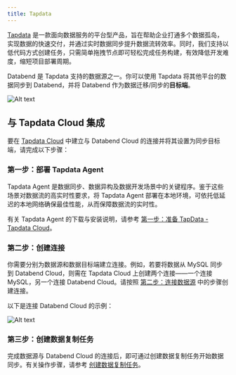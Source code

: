 ```yaml
---
title: Tapdata
---
```


[Tapdata](https://tapdata.net) 是一款面向数据服务的平台型产品，旨在帮助企业打通多个数据孤岛，实现数据的快速交付，并通过实时数据同步提升数据流转效率。同时，我们支持以低代码方式创建任务，只需简单拖拽节点即可轻松完成任务构建，有效降低开发难度，缩短项目部署周期。

Databend 是 Tapdata 支持的数据源之一。你可以使用 Tapdata 将其他平台的数据同步到 Databend，并将 Databend 作为数据迁移/同步的**目标端**。

![Alt text](@site/static/img/documents_cn/getting-started/tapdata-databend.png)

## 与 Tapdata Cloud 集成

要在 [Tapdata Cloud](https://tapdata.net/tapdata-cloud.html) 中建立与 Databend Cloud 的连接并将其设置为同步目标端，请完成以下步骤：

### 第一步：部署 Tapdata Agent

Tapdata Agent 是数据同步、数据异构及数据开发场景中的关键程序。鉴于这些场景对数据流的高实时性要求，将 Tapdata Agent 部署在本地环境，可依托低延迟的本地网络确保最佳性能，从而保障数据流的实时性。

有关 Tapdata Agent 的下载与安装说明，请参考 [第一步：准备 TapData - Tapdata Cloud](https://docs.tapdata.io/faq/agent-installation)。

### 第二步：创建连接

你需要分别为数据源和数据目标端建立连接。例如，若要将数据从 MySQL 同步到 Databend Cloud，则需在 Tapdata Cloud 上创建两个连接——一个连接 MySQL，另一个连接 Databend Cloud。请按照 [第二步：连接数据源](https://docs.tapdata.io/connectors/) 中的步骤创建连接。

以下是连接 Databend Cloud 的示例：

![Alt text](@site/static/img/documents_cn/getting-started/tapdata-connect.png)

### 第三步：创建数据复制任务

完成数据源与 Databend Cloud 的连接后，即可通过创建数据复制任务开始数据同步。有关操作步骤，请参考 [创建数据复制任务](https://docs.tapdata.io/data-replication/create-task/)。